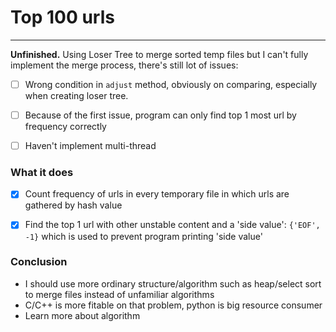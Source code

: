 # Top 100 urls
---

**Unfinished.** Using Loser Tree to merge sorted temp files but I can't fully implement the merge process, there's still lot of issues:
- [ ] Wrong condition in `adjust` method, obviously on comparing, especially when creating loser tree.
- [ ] Because of the first issue, program can only find top 1 most url by frequency correctly
- [ ] Haven't implement multi-thread


### What it does
- [x] Count frequency of urls in every temporary file in which urls are gathered by hash value
- [x] Find the top 1 url with other unstable content and a 'side value': `{'EOF', -1}` which is used to prevent program printing 'side value'


### Conclusion
* I should use more ordinary structure/algorithm such as heap/select sort to merge files instead of unfamiliar algorithms
* C/C++ is more fitable on that problem, python is big resource consumer
* Learn more about algorithm
